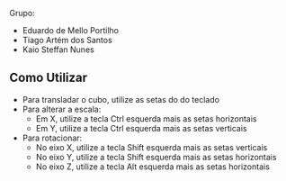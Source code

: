 Grupo:
- Eduardo de Mello Portilho
- Tiago Artém dos Santos
- Kaio Steffan Nunes

## Como Utilizar

- Para transladar o cubo, utilize as setas do do teclado
- Para alterar a escala:
  - Em X, utilize a tecla Ctrl esquerda mais as setas horizontais
  - Em Y, utilize a tecla Ctrl esquerda mais as setas verticais
- Para rotacionar:
  - No eixo X, utilize a tecla Shift esquerda mais as setas verticais
  - No eixo Y, utilize a tecla Shift esquerda mais as setas horizontais
  - No eixo Z, utilize a tecla Alt esquerda mais as setas horizontais